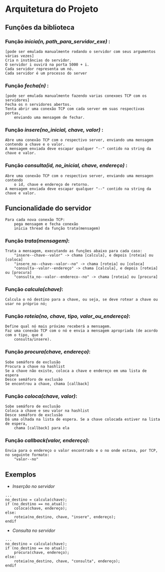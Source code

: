 # Arquitetura do Projeto

## Funções da biblioteca

### Função *inicia(n, path_para_servidor_exe)* :
    [pode ser emulada manualmente rodando o servidor com seus argumentos várias vezes]
    Cria n instâncias do servidor.
    O servidor i ouvirá na porta 5000 + i.
    Cada servidor representa um nó.
    Cada servidor é um processo do server

### Função *fecha(n)* :
    [pode ser emulada manualmente fazendo varias conexoes TCP com os servidores]
    Fecha os n servidores abertos.
    Tenta abrir uma conexão TCP com cada server em suas respectivas portas,
        enviando uma mensagem de fechar.

### Função *insere(no_inicial, chave, valor)* :
    Abre uma conexão TCP com o respectivo server, enviando uma mensagem contendo a chave e o valor.
    A mensagem enviada deve escapar qualquer "--" contido na string da chave e valor.

### Função *consulta(id, no_inicial, chave, endereço)* :
    Abre uma conexão TCP com o respectivo server, enviando uma mensagen contendo 
        o id, chave e endereço de retorno.
    A mensagem enviada deve escapar qualquer "--" contido na string da chave e valor.

## Funcionalidade do servidor

    Para cada nova conexão TCP:
        pega mensagem e fecha conexão
        inicia thread da função trata(mensagem)

### Função *trata(mensagem)*:
    Trata a mensagem, executando as funções abaixo para cada caso:
        "insere--chave--valor" -> chama [calcula], e depois [roteia] ou [coloca]
        "insere_no--chave--valor--no" -> chama [roteia] ou [coloca]
        "consulta--valor--endereço" -> chama [calcula], e depois [roteia] ou [procura]
        "consulta_no--valor--endereco--no" -> chama [roteia] ou [procura]

### Função *calcula(chave)*:
    Calcula o nó destino para a chave, ou seja, se deve rotear a chave ou usar no próprio nó;

### Função *roteia(no, chave, tipo, valor_ou_endereço)*:
    Define qual nó mais próximo receberá a mensagem.
    Faz uma conexão TCP com o nó e envia a mensagem apropriada (de acordo com o tipo, que é
        consulta/insere).

### Função *procura(chave, endereço)*:
    Sobe semáforo de exclusão
    Procura a chave na hashlist
    Se a chave não existe, coloca a chave e endereço em uma lista de espera 
    Desce semáforo de exclusão
    Se encontrou a chave, chama [callback]

### Função *coloca(chave, valor)*:
    Sobe semáforo de exclusão
    Coloca a chave e seu valor na hashlist
    Desce semáforo de exclusão
    Dá uma olhada na lista de espera. Se a chave colocada estiver na lista de espera,
        chama [callback] para ela

### Função *callback(valor, endereço)*: 
    Envia para o endereço o valor encontrado e o no onde estava, por TCP, no seguinte formato:
        "valor--no"

## Exemplos

* *Inserção no servidor*
```text
...
no_destino = calcula(chave);
if (no_destino == no_atual):
    coloca(chave, endereço);
else:
    roteia(no_destino, chave, "insere", endereço);
endif
```

* *Consulta no servidor*
```text
...
no_destino = calcula(chave);
if (no_destino == no atual):
    procura(chave, endereço);
else:
    roteia(no_destino, chave, "consulta", endereço);
endif
```

